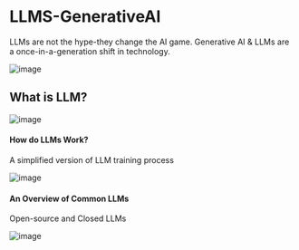 # LLMS-GenerativeAI

LLMs are not the hype-they change the AI game.
Generative AI & LLMs are a once-in-a-generation shift in technology.

![image](https://github.com/ijaz-lab/LLMS-GenerativeAI/assets/78338522/46443f98-f45c-4840-a2d7-b934e3ce84e9)


## What is LLM?

![image](https://github.com/ijaz-lab/LLMS-GenerativeAI/assets/78338522/01b55646-29cd-4560-8630-29b2f0bcadb2)

#### How do LLMs Work?
A simplified version of LLM training process


![image](https://github.com/ijaz-lab/LLMS-GenerativeAI/assets/78338522/8f06fcfd-9a10-4127-9433-58c71d02e263)

#### An Overview of Common LLMs
Open-source and Closed LLMs

![image](https://github.com/ijaz-lab/LLMS-GenerativeAI/assets/78338522/80c99ec3-a47a-440e-bdb1-66c9f3f24cc3)
